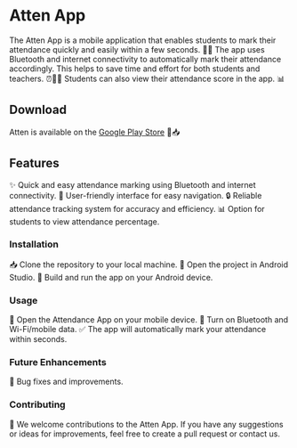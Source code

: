 # Atten App
The Atten App is a mobile application that enables students to mark their attendance quickly and easily within a few seconds. 📱✅ The app uses Bluetooth and internet connectivity to automatically mark their attendance accordingly. This helps to save time and effort for both students and teachers. ⏰👩‍🏫 Students can also view their attendance score in the app. 📊

## Download
Atten is available on the [Google Play Store](https://play.google.com/store/apps/details?id=com.meet.atten) 🎉📥

## Features
✨ Quick and easy attendance marking using Bluetooth and internet connectivity.
📲 User-friendly interface for easy navigation.
🔒 Reliable attendance tracking system for accuracy and efficiency.
📊 Option for students to view attendance percentage.

### Installation
📥 Clone the repository to your local machine.
🔧 Open the project in Android Studio.
🚀 Build and run the app on your Android device.

### Usage
📱 Open the Attendance App on your mobile device.
📶 Turn on Bluetooth and Wi-Fi/mobile data.
✅ The app will automatically mark your attendance within seconds.

<!-- ### Screenshots
<img src="screenshots/1.png" width="250" height="500" alt="Screenshot 1"> <img src="screenshots/2.png" width="250" height="500" alt="Screenshot 2">
<img src="screenshots/3.png" width="250" height="500" alt="Screenshot 3"> <img src="screenshots/4.png" width="250" height="500" alt="Screenshot 4"> -->

### Future Enhancements
🐛 Bug fixes and improvements.

### Contributing
🤝 We welcome contributions to the Atten App. If you have any suggestions or ideas for improvements, feel free to create a pull request or contact us.
